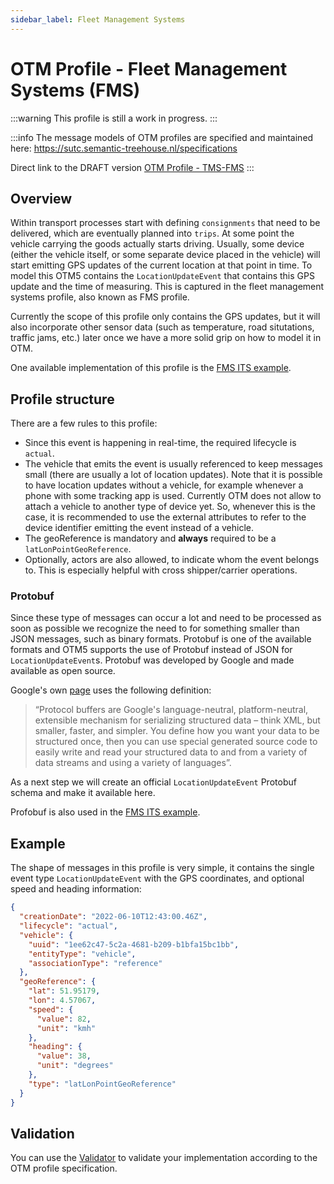 ```yaml
---
sidebar_label: Fleet Management Systems
---
```


# OTM Profile - Fleet Management Systems (FMS)

:::warning
This profile is still a work in progress.
:::

:::info
The message models of OTM profiles are specified and maintained here: https://sutc.semantic-treehouse.nl/specifications

Direct link to the DRAFT version [OTM Profile - TMS-FMS](https://sutc.semantic-treehouse.nl/message-model/MessageModel_74ddde7e-578a-4790-b674-15274637d902)
:::

## Overview

Within transport processes start with defining `consignments` that need to be delivered, which are eventually planned into `trips`. At some point the vehicle carrying the goods actually starts driving. Usually, some device (either the vehicle itself, or some separate device placed in the vehicle) will start emitting GPS updates of the current location at that point in time. To model this OTM5 contains the `LocationUpdateEvent` that contains this GPS update and the time of measuring. This is captured in the fleet management systems profile, also known as FMS profile.

Currently the scope of this profile only contains the GPS updates, but it will also incorporate other sensor data (such as temperature, road situtations, traffic jams, etc.) later once we have a more solid grip on how to model it in OTM.

One available implementation of this profile is the [FMS ITS example](../examples/fms-its.md).

## Profile structure

There are a few rules to this profile:
* Since this event is happening in real-time, the required lifecycle is `actual`.
* The vehicle that emits the event is usually referenced to keep messages small (there are usually a lot of location updates). Note that it is possible to have location updates without a vehicle, for example whenever a phone with some tracking app is used. Currently OTM does not allow to attach a vehicle to another type of device yet. So, whenever this is the case, it is recommended to use the external attributes to refer to the device identifier emitting the event instead of a vehicle.
* The geoReference is mandatory and **always** required to be a `latLonPointGeoReference`.
* Optionally, actors are also allowed, to indicate whom the event belongs to. This is especially helpful with cross shipper/carrier operations.

### Protobuf

Since these type of messages can occur a lot and need to be processed as soon as possible we recognize the need to for something smaller than JSON messages, such as binary formats. Protobuf is one of the available formats and OTM5 supports the use of Protobuf instead of JSON for `LocationUpdateEvent`s. Protobuf was developed by Google and made available as open source.

Google's own [page](https://developers.google.com/protocol-buffers/) uses the following definition:

> “Protocol buffers are Google's language-neutral, platform-neutral, extensible mechanism for serializing structured data – think XML, but smaller, faster, and simpler. You define how you want your data to be structured once, then you can use special generated source code to easily write and read your structured data to and from a variety of data streams and using a variety of languages”.

As a next step we will create an official `LocationUpdateEvent` Protobuf schema and make it available here.

Profobuf is also used in the [FMS ITS example](../examples/fms-its.md).

## Example

The shape of messages in this profile is very simple, it contains the single event type `LocationUpdateEvent` with the GPS coordinates, and optional speed and heading information:

```json
{
  "creationDate": "2022-06-10T12:43:00.46Z",
  "lifecycle": "actual",
  "vehicle": {
    "uuid": "1ee62c47-5c2a-4681-b209-b1bfa15bc1bb",
    "entityType": "vehicle",
    "associationType": "reference"
  },
  "geoReference": {
    "lat": 51.95179,
    "lon": 4.57067,
    "speed": {
      "value": 82,
      "unit": "kmh"
    },
    "heading": {
      "value": 38,
      "unit": "degrees"
    },
    "type": "latLonPointGeoReference"
  }
}
```

## Validation

You can use the [Validator](../developers/validation) to validate your implementation according to the OTM profile specification.
